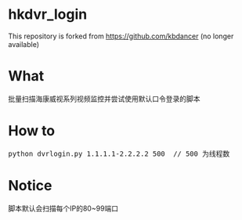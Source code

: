 # hkdvr_login
This repository is forked from https://github.com/kbdancer (no longer available)
# What
批量扫描海康威视系列视频监控并尝试使用默认口令登录的脚本
# How to
<pre>python dvrlogin.py 1.1.1.1-2.2.2.2 500  // 500 为线程数</pre>
# Notice
脚本默认会扫描每个IP的80~99端口
